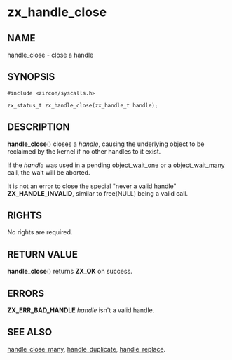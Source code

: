 # zx_handle_close

## NAME

handle_close - close a handle

## SYNOPSIS

```
#include <zircon/syscalls.h>

zx_status_t zx_handle_close(zx_handle_t handle);
```

## DESCRIPTION

**handle_close**() closes a *handle*, causing the underlying object to be
reclaimed by the kernel if no other handles to it exist.

If the *handle* was used in a pending [object_wait_one](syscalls/object_wait_one.md) or a
[object_wait_many](syscalls/object_wait_many.md) call, the wait will be aborted.

It is not an error to close the special "never a valid handle" **ZX_HANDLE_INVALID**,
similar to free(NULL) being a valid call.

## RIGHTS

No rights are required.

## RETURN VALUE

**handle_close**() returns **ZX_OK** on success.

## ERRORS

**ZX_ERR_BAD_HANDLE**  *handle* isn't a valid handle.

## SEE ALSO

[handle_close_many](handle_close_many.md),
[handle_duplicate](handle_duplicate.md),
[handle_replace](handle_replace.md).
